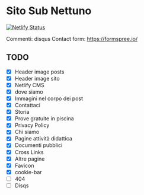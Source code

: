 # Sito Sub Nettuno

[![Netlify Status](https://api.netlify.com/api/v1/badges/2957c68e-a3eb-40f4-b127-32195e2837dd/deploy-status)](https://app.netlify.com/sites/blue-lagoon-505905/deploys)

Commenti: disqus
Contact form: https://formspree.io/

## TODO

- [x] Header image posts
- [x] Header image sito
- [x] Netlify CMS
- [x] dove siamo
- [x] Immagini nel corpo dei post
- [x] Contattaci
- [x] Storia
- [x] Prove gratuite in piscina
- [x] Privacy Policy
- [x] Chi siamo
- [x] Pagine attività didattica
- [x] Documenti pubblici
- [x] Cross Links
- [x] Altre pagine
- [x] Favicon
- [x] cookie-bar
- [ ] 404
- [ ] Disqs
